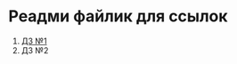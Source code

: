 # Реадми файлик для ссылок 
1. [ДЗ №1](https://github.com/Yellowstoni/YA/blob/d8d0b37ee2dfd6c29b670d0084952b470963da06/%D0%94%D0%97%20%E2%84%961/ex1.md)
2. ДЗ №2